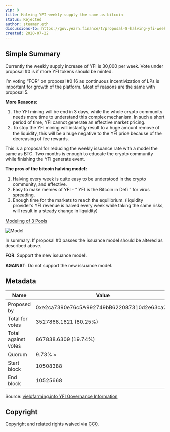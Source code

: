 ```yaml
---
yip: 8
title: Halving YFI weekly supply the same as bitcoin
status: Rejected
author: steamer.eth
discussions-to: https://gov.yearn.finance/t/proposal-8-halving-yfi-weekly-supply-the-same-as-bitcoin/263/
created: 2020-07-22
---
```


## Simple Summary

Currently the weekly supply increase of YFI is 30,000 per week. Vote under
proposal #0 is if more YFI tokens should be minted.

I’m voting “FOR” on proposal #0 16 as continuous incentivization of LPs is
important for growth of the platform. Most of reasons are the same with
proposal 5.

**More Reasons:**

1. The YFI mining will be end in 3 days, while the whole crypto community needs
   more time to understand this complex mechanism. In such a short period of
   time, YFI cannot generate an effective market pricing.
2. To stop the YFI mining will instantly result to a huge amount remove of the
   liquidity, this will be a huge negative to the YFI price because of the
   decreasing of fee rewards.

This is a proposal for reducing the weekly issuance rate with a model the same
as BTC. Two months is enough to educate the crypto community while finishing the
YFI generate event.

**The pros of the bitcoin halving model:**

1. Halving every week is quite easy to be understood in the crypto community,
   and effective.
2. Easy to make memes of YFI - “ YFI is the Bitcoin in Defi ” for virus
   spreading.
3. Enough time for the markets to reach the equilibrium. (liquidity provider’s
   YFI revenue is halved every week while taking the same risks, will result in
   a steady change in liquidity)

[Modeling of 3 Pools](https://docs.google.com/spreadsheets/d/1ORG5UJUc2kKyjkemeskbpfpAfbDZ9Wk7GSEUc4RG2O0/edit?usp=sharing)

![Model](assets/yip8.png)

In summary. If proposal #0 passes the issuance model should be altered as
described above.

**FOR**: Support the new issuance model.

**AGAINST**: Do not support the new issuance model.

## Metadata

| Name                | Value                                      |
| ------------------- | ------------------------------------------ |
| Proposed by         | 0xe2ca7390e76c5A992749bB622087310d2e63ca29 |
| Total for votes     | 3527868.1621 (80.25%)                      |
| Total against votes | 867838.6309 (19.74%)                       |
| Quorum              | 9.73% 𐄂                                    |
| Start block         | 10508388                                   |
| End block           | 10525668                                   |

Source:
[yieldfarming.info YFI Governance Information](https://yieldfarming.info/yearn/vote/)

## Copyright

Copyright and related rights waived via
[CC0](https://creativecommons.org/publicdomain/zero/1.0/).
